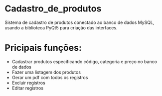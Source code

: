 # Cadastro_de_produtos
 Sistema de cadastro de produtos conectado ao banco de dados MySQL, usando a biblioteca PyQt5 para criação das interfaces.

 # Pricipais funções:
 * Cadastrar produtos especificando código, categoria e preço no banco de dados
 * Fazer uma listagem dos produtos
 * Gerar um pdf com todos os registros
 * Excluir registros
 * Editar registros
